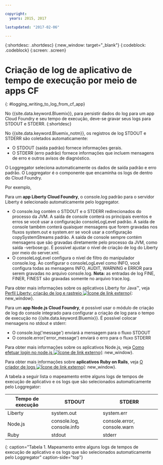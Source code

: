 ```yaml
---

copyright:
  years: 2015, 2017

lastupdated: "2017-02-06"

---
```



{:shortdesc: .shortdesc}
{:new_window: target="_blank"}
{:codeblock: .codeblock}
{:screen: .screen}

# Criação de log de aplicativo de tempo de execução por meio de apps CF
{: #logging_writing_to_log_from_cf_app}

No {{site.data.keyword.Bluemix}}, para persistir dados do log para um app Cloud Foundry e seu tempo de execução, deve-se gravar seus logs para STDOUT e STDERR. 
{:shortdesc}

No {{site.data.keyword.Bluemix_notm}}, os registros de log STDOUT e STDERR são coletados automaticamente:

* O STDOUT (saída padrão) fornece informações gerais.  
* O STDERR (erro padrão) fornece informações que incluem mensagens de erro e outros avisos de diagnóstico. 

O Loggregator seleciona automaticamente os dados de saída padrão e erro padrão. O Loggregator é o componente que encaminha os logs de dentro do Cloud Foundry. 

Por exemplo, 

Para um **app Liberty Cloud Foundry**, o console.log padrão para o servidor Liberty é selecionado automaticamente pelo loggregator. 

* O console.log contém o STDOUT e o STDERR redirecionados do processo da JVM. A saída de console conterá os principais eventos e erros se você usar a configuração consoleLogLevel padrão. A saída de console também conterá quaisquer mensagens que forem gravadas nos fluxos system.out e system.err se você usar a configuração copySystemStreams padrão. A saída de console sempre contém mensagens que são gravadas diretamente pelo processo da JVM, como saída -verbose:gc. É possível ajustar o nível de criação de log do Liberty por meio do server.xml.
* O consoleLogLevel configura o nível de filtro do manipulador console.log. Ao configurar o consoleLogLevel como INFO, você configura todas as mensagens INFO, AUDIT, WARNING e ERROR para serem gravadas no arquivo console.log. **Nota:** as entradas de log FINE, FINER, FINEST são gravadas somente no arquivo trace.log.

Para obter mais informações sobre os aplicativos Liberty for Java™, veja [Perfil Liberty: criação de log e rastreio ![Ícone de link externo](../../../icons/launch-glyph.svg "Ícone de link externo")](http://www-01.ibm.com/support/knowledgecenter/was_beta_liberty/com.ibm.websphere.wlp.nd.multiplatform.doc/ae/rwlp_logging.html){: new_window}.

Para um **app Node.js Cloud Foundry**, é possível usar o módulo de criação de log do console integrado para configurar a criação de log para o tempo de execução no {{site.data.keyword.Bluemix}}. É possível colocar mensagens no stdout e stderr:

* O console.log('message') enviará a mensagem para o fluxo STDOUT
* O console.error('error_message') enviará o erro para o fluxo STDERR

Para obter mais informações sobre os aplicativos Node.js, veja [Como efetuar login no node.js ![Ícone de link externo](../../../icons/launch-glyph.svg "Ícone de link externo")](http://docs.nodejitsu.com/articles/intermediate/how-to-log){: new_window}.


Para obter mais informações sobre **aplicativos Ruby on Rails**, veja [O criador de logs ![Ícone de link externo](../../../icons/launch-glyph.svg "Ícone de link externo")](http://guides.rubyonrails.org/debugging_rails_applications.html#the-logger){: new_window}.

A tabela a seguir lista o mapeamento entre alguns logs de tempos de execução de aplicativo e os logs que são selecionados automaticamente pelo Loggregator:

| **Tempo de execução** |    **STDOUT**     | **STDERR** |
|-----------------|-------------------|-------------------|
| Liberty | system.out | system.err |
| Node.js | console.log, console.info | console.error, console.warn |
| Ruby | stdout| stderr |
{: caption="Tabela 1. Mapeamento entre alguns logs de tempos de execução de aplicativo e os logs que são selecionados automaticamente pelo Loggregator" caption-side="top"}

